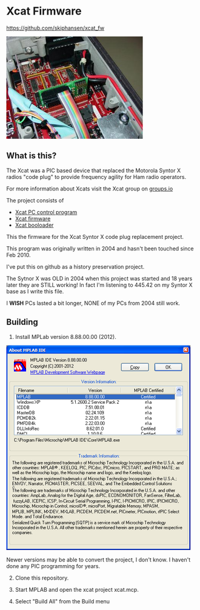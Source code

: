 # Xcat Firmware

https://github.com/skiphansen/xcat_fw

![](./assets/xcat_installed.png)

## What is this?

The Xcat was a PIC based device that replaced the Motorola Syntor X radios
"code plug" to provide frequency agility for Ham radio operators.

For more information about Xcats visit the Xcat group on [groups.io](https://groups.io/g/xcat)

The project consists of
- [Xcat PC control program](https://github.com/skiphansen/xcat_fw)
- [Xcat firmware](https://github.com/skiphansen/xcat_ldr)
- [Xcat booloader](https://github.com/skiphansen/xcat_ldr)

This the firmware for the Xcat Syntor X code plug replacement project.

This program was originally written in 2004 and hasn't been touched since 
Feb 2010. 

I've put this on github as a history preservation project.

The Sytnor X was OLD in 2004 when this project was started and 18 years later
they are STILL working! In fact I'm listening to 445.42 on my Syntor X base as 
I write this file.

I **WISH** PCs lasted a bit longer, NONE of my PCs from 2004 still work.

## Building

1. Install MPLab version 8.88.00.00 (2012).  

![](./assets/mplab_ver.png)

Newer versions may be able to convert the project, I don't know.  I haven't done 
any PIC programming for years.

2. Clone this repository.

3. Start MPLAB and open the xcat project xcat.mcp.

4. Select "Build All" from the Build menu


